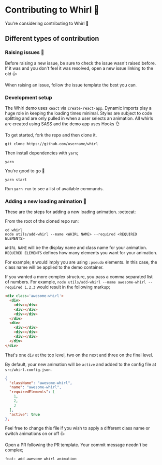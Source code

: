 # Contributing to Whirl 💪

You're considering contributing to Whirl 🎉

## Different types of contribution

### Raising issues 🐛
Before raising a new issue, be sure to check the issue wasn't raised before. If it was and you don't feel it was resolved, open a new issue linking to the old 👍

When raising an issue, follow the issue template the best you can.

### Development setup
The Whirl demo uses `React` via `create-react-app`. Dynamic imports play a huge role in keeping the loading times minimal. Styles are subject to code splitting and are only pulled in when a user selects an animation. All whirls are created using SASS and the demo app uses Hooks 👌

To get started, fork the repo and then clone it.
```shell
git clone https://github.com/username/whirl
```
Then install dependencies with `yarn`;
```shell
yarn
```
You're good to go 🙌
```shell
yarn start
```
Run `yarn run` to see a list of available commands.

### Adding a new loading animation 👟
These are the steps for adding a new loading animation. :octocat: 

From the root of the cloned repo run:
```shell
cd whirl
node utils/add-whirl --name <WHIRL NAME> --required <REQUIRED ELEMENTS>
```
`WHIRL NAME` will be the display name and class name for your animation. `REQUIRED ELEMENTS` defines how many elements you want for your animation.

For example; `0` would imply you are using `:pseudo` elements. In this case, the class name will be applied to the demo container.

If you wanted a more complex structure, you pass a comma separated list of numbers. For example, `node utils/add-whirl --name awesome-whirl --required 1,2,3` would result in the following markup;
```html
<div class='awesome-whirl'>
  <div>
    <div></div>
    <div></div>
    <div></div>
  </div>
  <div>
    <div></div>
    <div></div>
    <div></div>
  </div>
</div>
```
That's one `div` at the top level, two on the next and three on the final level.

By default, your new animation will be `active` and added to the config file at `src/whirl.config.json`.
```json
{
  "className": "awesome-whirl",
  "name": "awesome-whirl",
  "requiredElements": [
    1,
    2,
    3
  ],
  "active": true
},
```
Feel free to change this file if you wish to apply a different class name or switch animations on or off 👍

Open a PR following the PR template. Your commit message needn't be complex;

`feat: add awesome-whirl animation`


